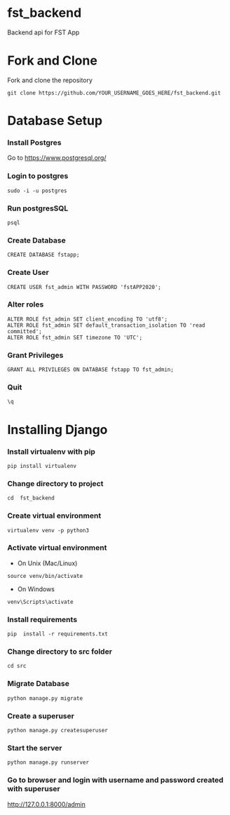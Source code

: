 # fst_backend
Backend api for FST App


# Fork and Clone
Fork and clone the repository
```
git clone https://github.com/YOUR_USERNAME_GOES_HERE/fst_backend.git
```

# Database Setup

### Install Postgres

Go to https://www.postgresql.org/

### Login to postgres
```
sudo -i -u postgres
```

### Run postgresSQL 
```
psql
```

###  Create Database
```
CREATE DATABASE fstapp;
```

### Create User
```
CREATE USER fst_admin WITH PASSWORD 'fstAPP2020';
```

### Alter roles
```
ALTER ROLE fst_admin SET client_encoding TO 'utf8';
ALTER ROLE fst_admin SET default_transaction_isolation TO 'read committed';
ALTER ROLE fst_admin SET timezone TO 'UTC';
```

###  Grant Privileges
```
GRANT ALL PRIVILEGES ON DATABASE fstapp TO fst_admin;
```

### Quit
```
\q
```

# Installing  Django

### Install  virtualenv with pip
```
pip install virtualenv
```
###  Change directory to project
```
cd  fst_backend
```
###  Create virtual  environment
```
virtualenv venv -p python3
```

### Activate virtual environment

- On Unix (Mac/Linux)
```
source venv/bin/activate
```
- On  Windows
```
venv\Scripts\activate
```

### Install requirements
```
pip  install -r requirements.txt
```

### Change directory to src folder
```
cd src
```

### Migrate Database
```
python manage.py migrate
```
### Create a superuser
```
python manage.py createsuperuser
```

### Start the server
```
python manage.py runserver
```

###  Go to browser and login  with  username and password created  with superuser

http://127.0.0.1:8000/admin





